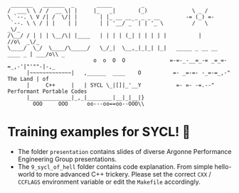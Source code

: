 ```
 _______   _______  _       _____         _                          
/  ___\ \ / /  __ \| |     |_   _|       (_)              \ _ /                                           
\ `--. \ V /| /  \/| |       | |_ __ __ _ _ _ __        -= (_) =-                                          
 `--. \ \ / | |    | |       | | '__/ _` | | '_ \         /   \         _\/_            
/\__/ / | | | \__/\| |____   | | | | (_| | | | | |          |           //o\  _\/_       
\____/  \_/  \____/\_____/   \_/_|  \__,_|_|_| |_|   _____ _ __ __ ____ _ | ___/o\\ _   
                           o  o  O  O              =-=-_-__=_-= _=_=-=_,-'|"'""-|-,_     
      |~~~~~~~~~~~~~|   ,______  ____    O          =- _=-=- -_=-=_,-" The Land | of      
      |     C++     |   | SYCL \_|[]|_'__Y           =- =- -=.--" Performant Portable Codes
      |_____________|_,_|________|__|_|__|}           
        OOO     OOO      oo---oo==oo--OOO\\             
```


# Training examples for SYCL! 🚂

- The folder `presentation` contains slides of diverse Argonne Performance Engineering Group presentations.
- The `9_sycl_of_hell` folder contains code explanation. From simple hello-world to more advanced C++ trickery. Please set the correct `CXX` / `CCFLAGS` environment variable or edit the `Makefile` accordingly.

